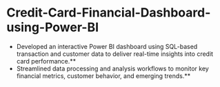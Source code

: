 # Credit-Card-Financial-Dashboard-using-Power-BI
* Developed an interactive Power BI dashboard using SQL-based transaction and customer data to deliver real-time insights into credit card  performance.** 
* Streamlined data processing and analysis workflows to monitor key financial metrics, customer behavior, and emerging trends.**

